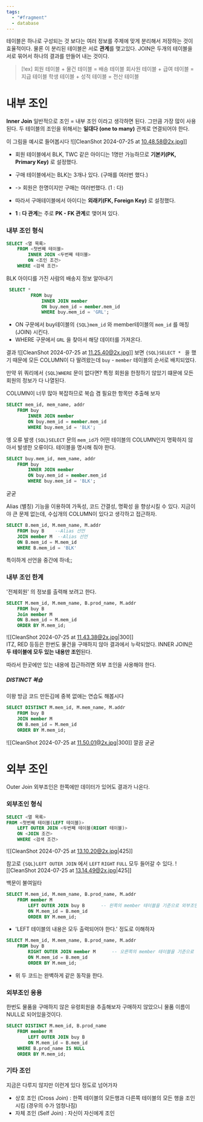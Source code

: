 ```yaml
---
tags:
  - "#fragment"
  - database
---
```

테이블은 하나로 구성되는 것 보다는 여러 정보를 주제에 맞게 분리해서 저장하는 것이 효율적이다.
물론 이 분리된 테이블은 서로 **관계**를 맺고있다.
JOIN은 두개의 테이블을 서로 묶어서 하나의 결과를 만들어 내는 것이다.

> [!ex] 
> 회원 테이블 + 물건 테이블 = 배송 테이블
> 회사원 테이블 + 급여 테이블 = 지급 테이블
> 학생 테이블 + 성적 테이블 = 전산 테이블

# 내부 조인
**Inner Join**
일반적으로 조인 = 내부 조인 이라고 생각하면 된다. 그만큼 가장 많이 사용된다.
두 테이블의 조인을 위해서는 **일대다 (one to many)** 관계로 연결되어야 한다.

이 그림을 예시로 들어봅시다
![[CleanShot 2024-07-25 at 10.48.58@2x.jpg]]
- 회원 테이블에서 BLK, TWC 같은 아이디는 1명만 가능하므로 **기본키(PK, Primary Key)** 로 설정했다.
- 구매 테이블에서는 BLK는 3개나 있다. (구매를 여러번 했다.)
-  -> 회원은 한명이지만 구매는 여러번했다. (1 : 다)
- 따라서 구매테이블에서 아이디는 **외래키(FK, Foreign Key)** 로 설정했다.

- **1 : 다 관계**는 주로 **PK - FK 관계**로 맺어져 있다.

### 내부 조인 형식
~~~SQL
SELECT <열 목록>
	FROM <첫번째 테이블>
		INNER JOIN <두번째 테이블>
		ON <조인 조건>
	WHERE <검색 조건>
~~~

BLK 아이디를 가진 사람의 배송지 정보 알아내기
~~~SQL
 SELECT * 
		 FROM buy
			 INNER JOIN member
			 ON buy.mem_id = member.mem_id
			 WHERE buy.mem_id = 'GRL';
~~~
- ON 구문에서 buy테이블의 `{SQL}mem_id` 와 member테이블의 `mem_id` 를 매칭(JOIN) 시킨다.
- WHERE 구문에서 `GRL` 을 찾아서 해당 데이터를 가져온다.

결과
![[CleanShot 2024-07-25 at 11.25.40@2x.jpg]]
보면 `{SQL}SELECT * ` 을 했기 때문에 모든 COLUMN이 다 딸려왔는데 `buy` - `member` 테이블의 순서로 배치되었다.

만약 위 쿼리에서 `{SQL}WHERE` 문이 없다면?
특정 회원을 한정하기 않았기 떄문에 모든 회원의 정보가 다 나열된다.

COLUMN이 너무 많아 복잡하므로 복습 겸 필요한 항목만 추출해 보자
~~~SQL
SELECT mem_id, mem_name, addr
	FROM buy
		INNER JOIN member
		ON buy.mem_id = member.mem_id
		WHERE buy.mem_id = 'BLK';
~~~

엥 오류 발생
`{SQL}SELECT` 문의 `mem_id`가 어떤 테이블의 COLUMN인지 명확하지 않아서 발생한 오류이다. 테이블을 명시해 줘야 한다.

~~~SQL
SELECT buy.mem_id, mem_name, addr
	FROM buy
		INNER JOIN member
		ON buy.mem_id = member.mem_id
		WHERE buy.mem_id = 'BLK';
~~~
굳굳

Alias (별칭) 기능을 이용하여 가독성, 코드 간결성, 명확성 을 향상시킬 수 있다.
지금이야 큰 문제 없는데, 수십개의 COLUMN이 있다고 생각하고 접근하자.
~~~SQL
SELECT B.mem_id, M.mem_name, M.addr
	FROM buy B    --Alias 선언
	JOIN member M  --Alias 선언
	ON B.mem_id = M.mem_id
	WHERE B.mem_id = 'BLK'
~~~
특이하게 선언을 중간에 하네;;

### 내부 조인 한계

'전체회원' 의 정보를 출력해 보려고 한다.
~~~SQL
SELECT M.mem_id, M.mem_name, B.prod_name, M.addr
	FROM buy B
	Join member M
	ON B.mem_id = M.mem_id
	ORDER BY M.mem_id;
~~~

![[CleanShot 2024-07-25 at 11.43.38@2x.jpg|300]]	
ITZ, RED 등등은 한번도 물건을 구매하지 않아 결과에서 누락되었다.
INNER JOIN은 **두 테이블에 모두 있는 내용만 조인**된다.

따라서 한곳에만 있는 내용에 접근하려면 외부 조인을 사용해야 한다.

##### DISTINCT 복습
이왕 방금 코드 만든김에 중복 없애는 연습도 해봅시다
~~~SQL
SELECT DISTINCT M.mem_id, M.mem_name, M.addr
	FROM buy B
	JOIN member M
	ON B.mem_id = M.mem_id
	ORDER BY M.mem_id;
~~~
![[CleanShot 2024-07-25 at 11.50.01@2x.jpg|300]]
깔끔 굳굳

# 외부 조인
Outer Join
외부조인은 한쪽에만 데이터가 있어도 결과가 나온다.

### 외부조인 형식
~~~SQL
SELECT <열 목록>
FROM <첫번째 테이블(LEFT 테이블)>
	LEFT OUTER JOIN <두번째 테이블(RIGHT 테이블)>
	ON <JOIN 조건>
	WHERE <검색 조건>
~~~
![[CleanShot 2024-07-25 at 13.10.20@2x.jpg|425]]

참고로 `{SQL}LEFT OUTER JOIN` 에서 `LEFT` `RIGHT` `FULL` 모두 들어갈 수 있다.
![[CleanShot 2024-07-25 at 13.14.49@2x.jpg|425]]

백문이 불여일타
~~~SQL
SELECT M.mem_id, M.mem_name, B.prod_name, M.addr
	FROM member M
		LEFT OUTER JOIN buy B      -- 왼쪽의 member 테이블을 기준으로 외부조인
		ON M.mem_id = B.mem_id
		ORDER BY M.mem_id;
~~~
- 'LEFT 테이블의 내용은 모두 출력되어야 한다.'  정도로 이해하자

~~~SQL
SELECT M.mem_id, M.mem_name, B.prod_name, M.addr
	FROM buy B
		RIGHT OUTER JOIN member M      -- 오른쪽의 member 테이블을 기준으로 외부조인
		ON M.mem_id = B.mem_id
		ORDER BY M.mem_id;
~~~
- 위 두 코드는 완벽하게 같은 동작을 한다.

### 외부조인 응용
한번도 물품을 구매하지 않은 유령회원을 추출해보자
구매하지 않았으니 물품 이름이 NULL로 되어있을것이다.

~~~SQL
SELECT DISTINCT M.mem_id, B.prod_name
	FROM member M
		LEFT OUTER JOIN buy B
		ON M.mem_id = B.mem_id
	WHERE B.prod_name IS NULL
	ORDER BY M.mem_id;
~~~

### 기타 조인
지금은 다루지 않지만 이런게 있다 정도로 넘어가자
- 상호 조인 (Cross Join) : 한쪽 테이블의 모든행과 다른쪽 테이블의 모든 행을 조인시킴 (경우의 수가 엄청나짐)
- 자체 조인 (Self Join) : 자신이 자신에게 조인